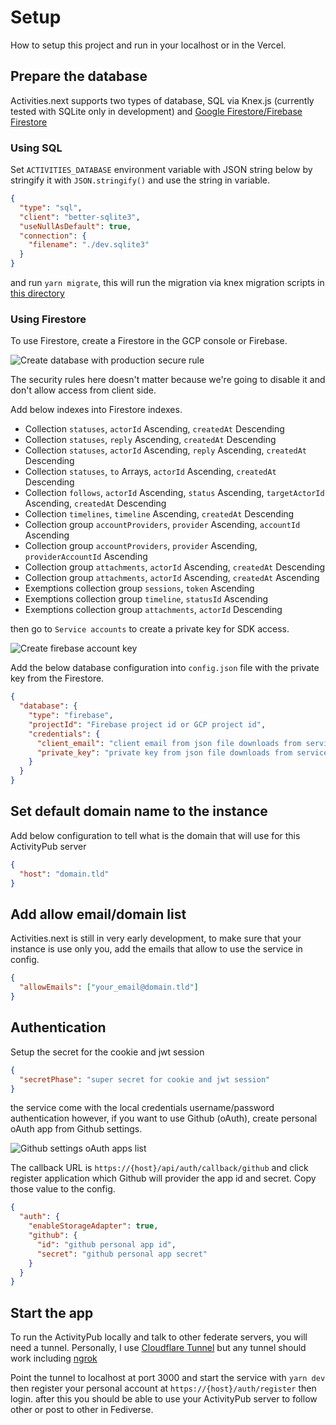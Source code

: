 # Setup

How to setup this project and run in your localhost or in the Vercel.

## Prepare the database

Activities.next supports two types of database, SQL via Knex.js (currently
tested with SQLite only in development) and [Google Firestore/Firebase Firestore](https://cloud.google.com/firestore)

### Using SQL

Set `ACTIVITIES_DATABASE` environment variable with JSON string below by stringify it with `JSON.stringify()` and use the string in variable.

```json
{
  "type": "sql",
  "client": "better-sqlite3",
  "useNullAsDefault": true,
  "connection": {
    "filename": "./dev.sqlite3"
  }
}
```

and run `yarn migrate`, this will run the migration via knex migration scripts
in [this directory](https://github.com/llun/activities.next/tree/main/migrations)

### Using Firestore

To use Firestore, create a Firestore in the GCP console or Firebase.

![Create database with production secure rule](https://github.com/llun/activities.next/blob/main/docs/images/firestore-create-database.png?raw=true)

The security rules here doesn't matter because we're going to disable it and don't
allow access from client side.

Add below indexes into Firestore indexes.

- Collection `statuses`, `actorId` Ascending, `createdAt` Descending
- Collection `statuses`, `reply` Ascending, `createdAt` Descending
- Collection `statuses`, `actorId` Ascending, `reply` Ascending, `createdAt` Descending
- Collection `statuses`, `to` Arrays, `actorId` Ascending, `createdAt` Descending
- Collection `follows`, `actorId` Ascending, `status` Ascending, `targetActorId` Ascending, `createdAt` Descending
- Collection `timelines`, `timeline` Ascending, `createdAt` Descending
- Collection group `accountProviders`, `provider` Ascending, `accountId` Ascending
- Collection group `accountProviders`, `provider` Ascending, `providerAccountId` Ascending
- Collection group `attachments`, `actorId` Ascending, `createdAt` Descending
- Collection group `attachments`, `actorId` Ascending, `createdAt` Ascending
- Exemptions collection group `sessions`, `token` Ascending
- Exemptions collection group `timeline`, `statusId` Ascending
- Exemptions collection group `attachments`, `actorId` Descending

then go to `Service accounts` to create a private key for SDK access.

![Create firebase account key](https://github.com/llun/activities.next/blob/main/docs/images/firestore-service-accounts-key.png?raw=true)

Add the below database configuration into `config.json` file with the private key
from the Firestore.

```json
{
  "database": {
    "type": "firebase",
    "projectId": "Firebase project id or GCP project id",
    "credentials": {
      "client_email": "client email from json file downloads from service accounts tab",
      "private_key": "private key from json file downloads from service accounts tab"
    }
  }
}
```

## Set default domain name to the instance

Add below configuration to tell what is the domain that will use for this ActivityPub server

```json
{
  "host": "domain.tld"
}
```

## Add allow email/domain list

Activities.next is still in very early development, to make sure that your instance
is use only you, add the emails that allow to use the service in config.

```json
{
  "allowEmails": ["your_email@domain.tld"]
}
```

## Authentication

Setup the secret for the cookie and jwt session

```json
{
  "secretPhase": "super secret for cookie and jwt session"
}
```

the service come with the local credentials username/password authentication
however, if you want to use Github (oAuth), create personal oAuth app from Github
settings.

![Github settings oAuth apps list](https://github.com/llun/activities.next/blob/main/docs/images/github-settings-oauth-apps.png?raw=true)

The callback URL is `https://{host}/api/auth/callback/github` and click register application
which Github will provider the app id and secret. Copy those value to the config.

```json
{
  "auth": {
    "enableStorageAdapter": true,
    "github": {
      "id": "github personal app id",
      "secret": "github personal app secret"
    }
  }
}
```

## Start the app

To run the ActivityPub locally and talk to other federate servers, you will need a tunnel.
Personally, I use [Cloudflare Tunnel](https://www.cloudflare.com/products/tunnel/) but
any tunnel should work including [ngrok](https://ngrok.com/)

Point the tunnel to localhost at port 3000 and start the service with `yarn dev` then
register your personal account at `https://{host}/auth/register` then login. after this
you should be able to use your ActivityPub server to follow other or post to other in
Fediverse.
